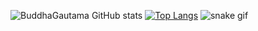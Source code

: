 ![BuddhaGautama GitHub stats](https://github-readme-stats.vercel.app/api?username=BuddhaGautama&show_icons=true&theme=radical)
[![Top Langs](https://github-readme-stats.vercel.app/api/top-langs/?username=BuddhaGautama&layout=compact)](https://github.com/BuddhaGautama/github-readme-stats)
![snake gif](https://github.com/BuddhaGautama/BuddhaGautama/blob/output/github-contribution-grid-snake.svg)
